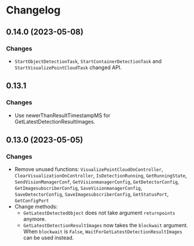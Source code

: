 # Changelog

## 0.14.0 (2023-05-08)

### Changes

- `StartObjectDetectionTask`, `StartContainerDetectionTask` and `StartVisualizePointCloudTask` changed API.

## 0.13.1

### Changes

- Use newerThanResultTimestampMS for GetLatestDetectionResultImages.

## 0.13.0 (2023-05-05)

### Changes

- Remove unused functions: `VisualizePointCloudOnController`, `ClearVisualizationOnController`, `IsDetectionRunning`, `GetRunningState`, `SendVisionManagerConf`, `GetVisionmanagerConfig`, `GetDetectorConfig`, `GetImagesubscriberConfig`, `SaveVisionmanagerConfig`, `SaveDetectorConfig`, `SaveImagesubscriberConfig`, `GetStatusPort`, `GetConfigPort`
- Change methods:
  - `GetLatestDetectedObject` does not take argument `returnpoints` anymore.
  - `GetLatestDetectionResultImages` now takes the `blockwait` argument. When `blockwait` is `False`, `WaitForGetLatestDetectionResultImages` can be used instead.